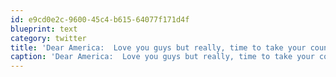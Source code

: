 ```yaml
---
id: e9cd0e2c-9600-45c4-b615-64077f171d4f
blueprint: text
category: twitter
title: 'Dear America:  Love you guys but really, time to take your country back from the politicians, media, and lobbyists. (Also the TSB)'
caption: 'Dear America:  Love you guys but really, time to take your country back from the politicians, media, and lobbyists. (Also the TSB)'
---
```

